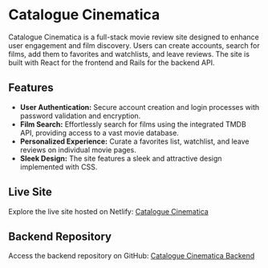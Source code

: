 # Catalogue Cinematica

Catalogue Cinematica is a full-stack movie review site designed to enhance user engagement and film discovery. Users can create accounts, search for films, add them to favorites and watchlists, and leave reviews. The site is built with React for the frontend and Rails for the backend API.

## Features

- **User Authentication:** Secure account creation and login processes with password validation and encryption.
- **Film Search:** Effortlessly search for films using the integrated TMDB API, providing access to a vast movie database.
- **Personalized Experience:** Curate a favorites list, watchlist, and leave reviews on individual movie pages.
- **Sleek Design:** The site features a sleek and attractive design implemented with CSS.

## Live Site

Explore the live site hosted on Netlify: [Catalogue Cinematica](https://catalogue-cinematica.netlify.app/)

## Backend Repository

Access the backend repository on GitHub: [Catalogue Cinematica Backend](link-to-backend-github)
